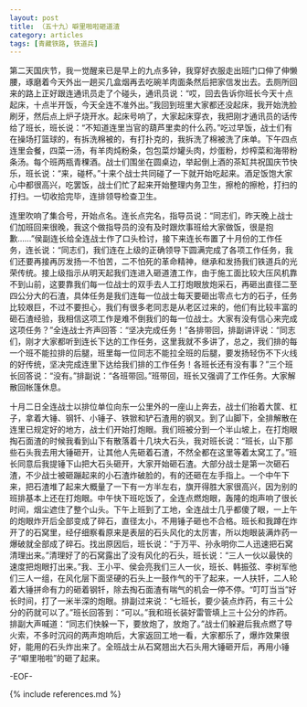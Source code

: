 ```yaml
---
layout: post
title: （五十九）噼里啪啦砸道渣
category: articles
tags: [青藏铁路, 铁道兵]
---
```


第二天国庆节，我一觉醒来已是早上的九点多钟，我穿好衣服走出班门口伸了伸懒腰，琢磨着今天外出一趟买几盒烟再去吃碗羊肉面条然后把家信发出去。去厕所回来的路上正好跟连通讯员走了个碰头，通讯员说：“哎，回去告诉你班长今天十点起床，十点半开饭，今天全连不准外出。”我回到班里大家都还没起床，我开始洗脸刷牙，然后点上炉子烧开水。起床号响了，大家起床穿衣，我把刚才通讯员的话传给了班长，班长说：“不知道连里当官的葫芦里卖的什么药。”吃过早饭，战士们有在操场打篮球的，有拆洗棉被的，有打扑克的，我拆洗了棉被洗了床单。下午四点连里会餐，四菜一汤，有羊肉炖粉条，包包菜炒罐头肉，炒蛋粉，炒榨菜和海带粉条汤。每个班两瓶青稞酒。战士们围坐在圆桌边，举起倒上酒的茶缸共祝国庆节快乐，班长说：“来，碰杯。”十来个战士共同碰了一下就开始吃起来。酒足饭饱大家心中都很高兴，吃罢饭，战士们忙了起来开始整理内务卫生，擦枪的擦枪，打扫的打扫。一切收拾完毕，连排领导检查卫生。

连里吹响了集合号，开始点名。连长点完名，指导员说：“同志们，昨天晚上战士们加班回来很晚，我这个做指导员的没有及时跟炊事班给大家做饭，很是抱歉……”侯副连长给全连战士作了口头检讨，接下来连长布置了十月份的工作任务，连长说：“同志们，我们连在上级的正确领导下圆满完成了各项工作任务，我们还要再接再厉发扬一不怕苦，二不怕死的革命精神，继承和发扬我们铁道兵的光荣传统。接上级指示从明天起我们连进入砸道渣工作，由于施工面比较大压风机靠不到山前，这要靠我们每一位战士的双手去人工打炮眼放炮采石，再砸出直径二至四公分大的石渣，具体任务是我们连每一位战士每天要砸出零点七方的石子，任务比较艰巨，不过不要担心，我们有很多老同志是从老区过来的，他们有比较丰富的砸石渣经验，我相信这项工作是难不倒我们的每一位战士。大家有没有信心来完成这项任务？”全连战士齐声回答：“坚决完成任务！”各排带回，排副讲评说：“同志们，刚才大家都听到连长下达的工作任务，这里我就不多讲了，总之，我们排的每一个班不能拉排的后腿，班里每一位同志不能拉全班的后腿，要发扬轻伤不下火线的好传统，坚决完成连里下达给我们排的工作任务！各班长还有没有事？”三个班长回答说：“没有。”排副说：“各班带回。”班带回，班长又强调了工作任务。大家解散回帐篷休息。

十月二日全连战士以排位单位向东一公里外的一座山上奔去，战士们抬着大筐、杠子，拿着大锤、钢钎、小锤子、铁锨和铲石渣用的钢叉。到了山脚下，全排解散在连里已规定好的地方，战士们开始打炮眼。我们班被分到一个半山坡上，在打炮眼掏石面渣的时候我看到山下有散落着十几块大石头，我对班长说：“班长，山下那些石头我去用大锤砸开，让其他人先砸着石渣，不然全都在这里等着太窝工了。”班长同意后我提锤下山把大石头砸开，大家开始砸石渣。大部分战士是第一次砸石渣，不少战士被砸蹦起来的小石渣炸破脸的，有的还砸在左手指上。一个中午下来，把石渣堆了起来大概量了一下有一方半左右，旗开得胜大家很高兴，因为别的班排基本上还在打炮眼。中午快下班吃饭了，全连点燃炮眼，轰隆的炮声响了很长时间，烟尘遮住了整个山头。下午上班到了工地，全连战士几乎都傻了眼，一上午的炮眼炸开后全部变成了碎石，直径太小，不用锤子砸也不合格。班长和我蹲在炸开了的石窝里，经仔细察看原来是表层的石头风化的太厉害，所以炮眼装满炸药一爆破就全部成了碎石。找出原因后，班长说：“于万平、孙永明你二人迅速把石窝清理出来。”清理好了的石窝露出了没有风化的石头，班长说：“三人一伙以最快的速度把炮眼打出来。”我、王小平、侯会亮我们三人一伙，班长、韩振弦、李树军他们三人一组，在风化层下面坚硬的石头上一鼓作气的干了起来，一人扶钎，二人轮着大锤拼命有力的砸着钢钎，除去掏石面渣有喘气的机会一停不停。“叮叮当当”好长时间，打了一米半深的炮眼。排副过来说：“七班长，要少装点炸药，有三十公分的药就可以了。”班长回答到：“可以。”我和班长装好雷管填上三十公分的炸药。排副大声喊道：“同志们快躲一下，要放炮了，放炮了。”战士们躲避后我点燃了导火索，不多时沉闷的两声炮响后，大家返回工地一看，大家都乐了，爆炸效果很好，能用的石头炸出来了。全班战士从石窝翘出大石头用大锤砸开后，再用小锤子“噼里啪啦”的砸了起来。

-EOF-

{% include references.md %}
